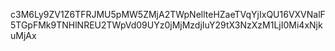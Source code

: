 c3M6Ly9ZV1Z6TFRJMU5pMW5ZMjA2TWpNellteHZaeTVqYjIxQU16VXVNalF5TGpFMk9TNHlNREU2TWpVd09UYz0jMjMzdjIuY29tX3NzXzM1LjI0Mi4xNjkuMjAx
